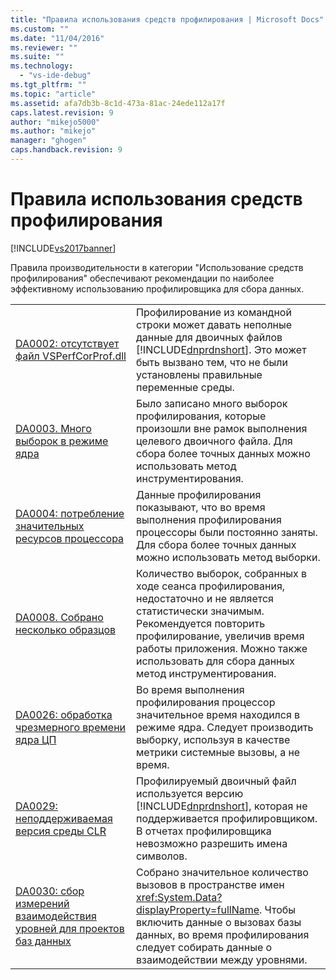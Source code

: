 ```yaml
---
title: "Правила использования средств профилирования | Microsoft Docs"
ms.custom: ""
ms.date: "11/04/2016"
ms.reviewer: ""
ms.suite: ""
ms.technology: 
  - "vs-ide-debug"
ms.tgt_pltfrm: ""
ms.topic: "article"
ms.assetid: afa7db3b-8c1d-473a-81ac-24ede112a17f
caps.latest.revision: 9
author: "mikejo5000"
ms.author: "mikejo"
manager: "ghogen"
caps.handback.revision: 9
---
```

# Правила использования средств профилирования
[!INCLUDE[vs2017banner](../code-quality/includes/vs2017banner.md)]

Правила производительности в категории "Использование средств профилирования" обеспечивают рекомендации по наиболее эффективному использованию профилировщика для сбора данных.  
  
|||  
|-|-|  
|[DA0002: отсутствует файл VSPerfCorProf.dll](../profiling/da0002-vsperfcorprof-dll-is-missing.md)|Профилирование из командной строки может давать неполные данные для двоичных файлов [!INCLUDE[dnprdnshort](../code-quality/includes/dnprdnshort_md.md)].  Это может быть вызвано тем, что не были установлены правильные переменные среды.|  
|[DA0003. Много выборок в режиме ядра](../profiling/da0003-many-kernel-samples.md)|Было записано много выборок профилирования, которые произошли вне рамок выполнения целевого двоичного файла.  Для сбора более точных данных можно использовать метод инструментирования.|  
|[DA0004: потребление значительных ресурсов процессора](../profiling/da0004-high-processor-usage.md)|Данные профилирования показывают, что во время выполнения профилирования процессоры были постоянно заняты.  Для сбора более точных данных можно использовать метод выборки.|  
|[DA0008. Собрано несколько образцов](../profiling/da0008-few-samples-collected.md)|Количество выборок, собранных в ходе сеанса профилирования, недостаточно и не является статистически значимым.  Рекомендуется повторить профилирование, увеличив время работы приложения.  Можно также использовать для сбора данных метод инструментирования.|  
|[DA0026: обработка чрезмерного времени ядра ЦП](../Topic/DA0026:%20Excessive%20kernel%20CPU%20time%20processing.md)|Во время выполнения профилирования процессор значительное время находился в режиме ядра.  Следует производить выборку, используя в качестве метрики системные вызовы, а не время.|  
|[DA0029: неподдерживаемая версия среды CLR](../profiling/da0029-unsupported-clr-version.md)|Профилируемый двоичный файл используется версию [!INCLUDE[dnprdnshort](../code-quality/includes/dnprdnshort_md.md)], которая не поддерживается профилировщиком.  В отчетах профилировщика невозможно разрешить имена символов.|  
|[DA0030: сбор измерений взаимодействия уровней для проектов баз данных](../profiling/da0030-gather-tier-interaction-measurements-for-database-projects.md)|Собрано значительное количество вызовов в пространстве имен <xref:System.Data?displayProperty=fullName>.  Чтобы включить данные о вызовах базы данных, во время профилирования следует собирать данные о взаимодействии между уровнями.|